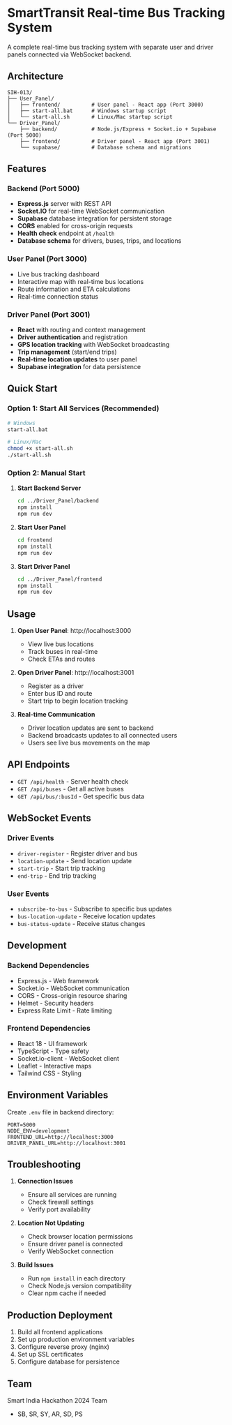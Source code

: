# SmartTransit Real-time Bus Tracking System

A complete real-time bus tracking system with separate user and driver panels connected via WebSocket backend.

## Architecture

```
SIH-013/
├── User_Panel/
│   ├── frontend/          # User panel - React app (Port 3000)
│   ├── start-all.bat      # Windows startup script
│   └── start-all.sh       # Linux/Mac startup script
└── Driver_Panel/
    ├── backend/           # Node.js/Express + Socket.io + Supabase (Port 5000)
    ├── frontend/          # Driver panel - React app (Port 3001)
    └── supabase/          # Database schema and migrations
```

## Features

### Backend (Port 5000)

- **Express.js** server with REST API
- **Socket.IO** for real-time WebSocket communication
- **Supabase** database integration for persistent storage
- **CORS** enabled for cross-origin requests
- **Health check** endpoint at `/health`
- **Database schema** for drivers, buses, trips, and locations

### User Panel (Port 3000)

- Live bus tracking dashboard
- Interactive map with real-time bus locations
- Route information and ETA calculations
- Real-time connection status

### Driver Panel (Port 3001)

- **React** with routing and context management
- **Driver authentication** and registration
- **GPS location tracking** with WebSocket broadcasting
- **Trip management** (start/end trips)
- **Real-time location updates** to user panel
- **Supabase integration** for data persistence

## Quick Start

### Option 1: Start All Services (Recommended)

```bash
# Windows
start-all.bat

# Linux/Mac
chmod +x start-all.sh
./start-all.sh
```

### Option 2: Manual Start

1. **Start Backend Server**

   ```bash
   cd ../Driver_Panel/backend
   npm install
   npm run dev
   ```

2. **Start User Panel**

   ```bash
   cd frontend
   npm install
   npm run dev
   ```

3. **Start Driver Panel**
   ```bash
   cd ../Driver_Panel/frontend
   npm install
   npm run dev
   ```

## Usage

1. **Open User Panel**: http://localhost:3000

   - View live bus locations
   - Track buses in real-time
   - Check ETAs and routes

2. **Open Driver Panel**: http://localhost:3001

   - Register as a driver
   - Enter bus ID and route
   - Start trip to begin location tracking

3. **Real-time Communication**
   - Driver location updates are sent to backend
   - Backend broadcasts updates to all connected users
   - Users see live bus movements on the map

## API Endpoints

- `GET /api/health` - Server health check
- `GET /api/buses` - Get all active buses
- `GET /api/bus/:busId` - Get specific bus data

## WebSocket Events

### Driver Events

- `driver-register` - Register driver and bus
- `location-update` - Send location update
- `start-trip` - Start trip tracking
- `end-trip` - End trip tracking

### User Events

- `subscribe-to-bus` - Subscribe to specific bus updates
- `bus-location-update` - Receive location updates
- `bus-status-update` - Receive status changes

## Development

### Backend Dependencies

- Express.js - Web framework
- Socket.io - WebSocket communication
- CORS - Cross-origin resource sharing
- Helmet - Security headers
- Express Rate Limit - Rate limiting

### Frontend Dependencies

- React 18 - UI framework
- TypeScript - Type safety
- Socket.io-client - WebSocket client
- Leaflet - Interactive maps
- Tailwind CSS - Styling

## Environment Variables

Create `.env` file in backend directory:

```
PORT=5000
NODE_ENV=development
FRONTEND_URL=http://localhost:3000
DRIVER_PANEL_URL=http://localhost:3001
```

## Troubleshooting

1. **Connection Issues**

   - Ensure all services are running
   - Check firewall settings
   - Verify port availability

2. **Location Not Updating**

   - Check browser location permissions
   - Ensure driver panel is connected
   - Verify WebSocket connection

3. **Build Issues**
   - Run `npm install` in each directory
   - Check Node.js version compatibility
   - Clear npm cache if needed

## Production Deployment

1. Build all frontend applications
2. Set up production environment variables
3. Configure reverse proxy (nginx)
4. Set up SSL certificates
5. Configure database for persistence

## Team

Smart India Hackathon 2024 Team

- SB, SR, SY, AR, SD, PS
